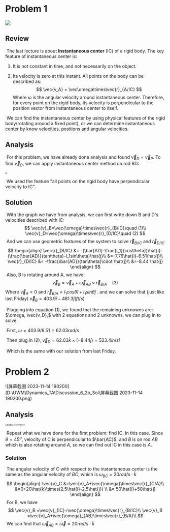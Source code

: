 # Problem 1

![](D:\UWM\Dynamics_TA\Discussion_6_2b_Sol\Problem2.png)

## Review

​	The last lecture is about **Instantaneous center** (IC) of a rigid body. The key feature of instantaneous center is:

1. It is not constant in time, and not necessarily on the object.

2. Its velocity is zero at this instant. All points on the body can be described as:
   $$
   \vec{v_A} = \vec\omega\times\vec{r}_{A/IC}
   $$
   Where $\omega$  is the angular velocity around instantaneous center. Therefore, for every point on the rigid body, its velocity is perpendicular to the position vector from instantaneous center to itself.

​	We can find the instantaneous center by using physical features of the rigid body(rotating around a fixed point), or we can determine instantaneous center by know velocities, positions and angular velocities.

## Analysis

​	For this problem, we have already done analysis and found $\vec{v}_D=\vec{v}_P$. To find $\vec{v}_D$, we can apply instantaneous center method on rod BD:

<img src="D:\UWM\Dynamics_TA\Discussion_6_2b_Sol\屏幕截图 2023-11-14 191758.png" style="zoom:40%;" />

​	We used the feature "all points on the rigid body have perpendicular velocity to IC".

<!-- page segamentation -->

<div style="page-break-after: always;"></div>

## Solution

​	With the graph we have from analysis, we can first write down B and D's velocities described with IC:
$$
\vec{v}_B=\vec{\omega}\times\vec{r}_{B/IC}\quad (1)\\
\vec{v}_D=\vec{\omega}\times\vec{r}_{D/IC}\quad (2)
$$
​	And we can use geometric features of the system to solve $\vec{r}_{B/IC}$ and $\vec{r}_{D/IC}$
$$
\begin{align}
\vec{r}_{B/IC} &= -(\bar{AD}-\frac{l_1}{cos\theta})\hat{i}-(\frac{\bar{AD}}{tan\theta}-l_1sin\theta)\hat{j}\\
&=-7.76\hat{i}-6.51\hat{j}\\
\vec{r}_{D/IC} &= -\frac{\bar{AD}}{tan\theta}\cdot \hat{j}\\
&=-8.44 \hat{j}
\end{align}
$$
​	Also, B is rotating around A, we have:
$$
\vec{v}_B=\vec{v}_A+\vec{\omega}_{AB}\times\vec{r}_{B/A}\quad (3)
$$
​	Where $\vec{v}_A=0$ and $\vec{r}_{B/A}=l_1cos\theta\hat{i}+l_1sin\theta\hat{j}$ . and we can solve that (just like last Friday) $\vec{v}_{B}=403.9\hat{i}-481.3\hat{j} (ft/s)$

​	Plugging into equation (1), we found that the remaining unknowns are: $\omega, \vec{v_D},$ with 2 equations and 2 unknowns, we can plug in to solve.

​	First, $\omega = 403.9/6.51 = 62.03 rad/s$

​	Then plug in (2), $\vec{v}_D=62.03\hat{k}\times(-8.44 \hat{j})=523.4in/s\hat{i}$

​	Which is the same with our solution from last Friday.

<!-- page segamentation -->

<div style="page-break-after: always;"></div>

# Problem 2

![屏幕截图 2023-11-14 190200](D:\UWM\Dynamics_TA\Discussion_6_2b_Sol\屏幕截图 2023-11-14 190200.png)

## Analysis

<img src="D:\UWM\Dynamics_TA\Discussion_6_2b_Sol\微信图片_20231114195540.jpg" alt="微信图片_20231114195540" style="zoom: 33%;" />

​	Repeat what we have done for the first problem: find IC. In this case. Since $\theta=45^o$, velocity of C is perpendicular to $\bar{AC}$, and $B$ is on rod $AB$ which is also rotating around $A$, so we can find out IC in this case is $A$.

<!-- page segamentation -->

<div style="page-break-after: always;"></div>

### Solution

​	The angular velocity of C with respect to the instantaneous center is the same as the angular velocity of $BC$, which is  $\omega_{BC}=20rad/s\cdot \hat{k}$
$$
\begin{align}
\vec{v}_C &=\vec{v}_A+\vec{\omega}\times\vec{r}_{C/A}\\
&=0+20\hat{k}\times(2.5\hat{i}-2.5\hat{j})
\\ &= 50\hat{i}+50\hat{j}
\end{align}
$$
​	For B, we have
$$
\vec{v}_B =\vec{v}_{IC}+\vec{\omega}\times\vec{r}_{B/IC}\\
\vec{v}_B =\vec{v}_A+\vec{\omega}_{AB}\times\vec{r}_{B/A}\\
$$
​	We can find that $\vec{\omega}_{AB}=\vec\omega=20rad/s\cdot \hat{k}$

